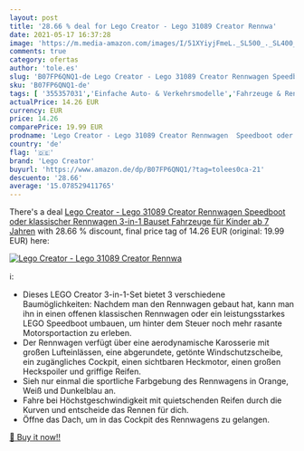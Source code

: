```yaml
---
layout: post
title: '28.66 % deal for Lego Creator - Lego 31089 Creator Rennwa'
date: 2021-05-17 16:37:28
image: 'https://m.media-amazon.com/images/I/51XYiyjFmeL._SL500_._SL400_.jpg'
comments: true
category: ofertas
author: 'tole.es'
slug: 'B07FP6QNQ1-de Lego Creator - Lego 31089 Creator Rennwagen Speedboot oder...'
sku: 'B07FP6QNQ1-de'
tags: [ '355357031','Einfache Auto- & Verkehrsmodelle','Fahrzeuge & Rennwagen für Kinder','Kinderspielfiguren & -fahrzeuge','LEGO','LEGO Creator','Produkte','Spielfahrzeuge für Kinder','Spielzeug','lego','lego creator', ]
actualPrice: 14.26 EUR
currency: EUR
price: 14.26
comparePrice: 19.99 EUR
prodname: 'Lego Creator - Lego 31089 Creator Rennwagen  Speedboot oder klassischer Rennwagen  3-in-1 Bauset  Fahrzeuge für Kinder ab 7 Jahren'
country: 'de'
flag: '🇩🇪'
brand: 'Lego Creator'
buyurl: 'https://www.amazon.de/dp/B07FP6QNQ1/?tag=tolees0ca-21'
descuento: '28.66'
average: '15.078529411765'
---
```


There's a deal [Lego Creator - Lego 31089 Creator Rennwagen  Speedboot oder klassischer Rennwagen  3-in-1 Bauset  Fahrzeuge für Kinder ab 7 Jahren](https://www.amazon.de/dp/B07FP6QNQ1/?tag=tolees0ca-21)  with  28.66 % discount, final price tag of  14.26 EUR (original: 19.99 EUR) here:

[![Lego Creator - Lego 31089 Creator Rennwa](https://m.media-amazon.com/images/I/51XYiyjFmeL._SL500_._SL400_.jpg)](https://www.amazon.de/dp/B07FP6QNQ1/?tag=tolees0ca-21)

ℹ️:

- Dieses LEGO Creator 3-in-1-Set bietet 3 verschiedene Baumöglichkeiten: Nachdem man den Rennwagen gebaut hat, kann man ihn in einen offenen klassischen Rennwagen oder ein leistungsstarkes LEGO Speedboot umbauen, um hinter dem Steuer noch mehr rasante Motorsportaction zu erleben.
- Der Rennwagen verfügt über eine aerodynamische Karosserie mit großen Lufteinlässen, eine abgerundete, getönte Windschutzscheibe, ein zugängliches Cockpit, einen sichtbaren Heckmotor, einen großen Heckspoiler und griffige Reifen.
- Sieh nur einmal die sportliche Farbgebung des Rennwagens in Orange, Weiß und Dunkelblau an.
- Fahre bei Höchstgeschwindigkeit mit quietschenden Reifen durch die Kurven und entscheide das Rennen für dich.
- Öffne das Dach, um in das Cockpit des Rennwagens zu gelangen.

[🛒 Buy it now!!](https://www.amazon.de/dp/B07FP6QNQ1/?tag=tolees0ca-21)
